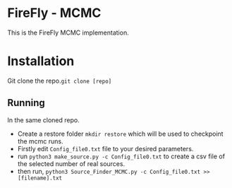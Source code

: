 # FireFly - MCMC

This is the FireFly MCMC implementation.

# Installation

Git clone the repo.`git clone [repo]`

## Running
In the same cloned repo. 
 - Create a restore folder `mkdir restore`  which will be used to checkpoint the mcmc runs.
 - Firstly edit `Config_file0.txt` file to your desired parameters.
 - run `python3 make_source.py -c Config_file0.txt` to create a csv file of the selected number of real sources.
 - then run, `python3 Source_Finder_MCMC.py -c Config_file0.txt >> [filename].txt`
